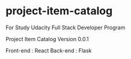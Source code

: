 # project-item-catalog
For Study Udacity Full Stack Developer Program

Project Item Catalog 
Version 0.0.1

Front-end : React 
Back-end : Flask
